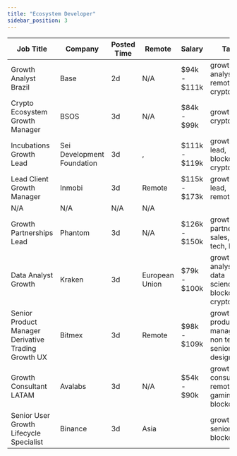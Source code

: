```yaml
---
title: "Ecosystem Developer"
sidebar_position: 3
---
```


| Job Title | Company | Posted Time | Remote | Salary | Tags | Apply Link |
|-----------|---------|-------------|--------|--------|------|------------|
| Growth Analyst Brazil | Base | 2d | N/A | $94k - $111k | growth, analyst, remote, crypto | [Apply](https://web3.career/growth-analyst-brazil-base/139019) |
| Crypto Ecosystem Growth Manager | BSOS | 3d | N/A | $84k - $99k | growth, crypto, defi | [Apply](https://web3.career/crypto-ecosystem-growth-manager-bsos/138985) |
| Incubations Growth Lead | Sei Development Foundation | 3d | , | $111k - $119k | growth, lead, blockchain, crypto, defi | [Apply](https://web3.career/incubations-growth-lead-seidevelopmentfoundation/138983) |
| Lead Client Growth Manager | Inmobi | 3d | Remote | $115k - $173k | growth, lead, remote | [Apply](https://web3.career/lead-client-growth-manager-inmobi/104919) |
| N/A | N/A | N/A | N/A |  |  | [Apply](https://web3.career/metana) |
| Growth Partnerships Lead | Phantom | 3d | N/A | $126k - $150k | growth, partnership, sales, non tech, lead | [Apply](https://web3.career/growth-partnerships-lead-phantom/138895) |
| Data Analyst Growth | Kraken | 3d | European Union | $79k - $100k | growth, analyst, data science, blockchain, crypto | [Apply](https://web3.career/data-analyst-growth-kraken/138869) |
| Senior Product Manager Derivative Trading Growth UX | Bitmex | 3d | Remote | $98k - $109k | growth, product manager, non tech, senior, design | [Apply](https://web3.career/senior-product-manager-derivative-trading-growth-ux-bitmex/138136) |
| Growth Consultant LATAM | Avalabs | 3d | N/A | $54k - $90k | growth, consulting, remote, gaming, blockchain | [Apply](https://web3.career/growth-consultant-latam-avalabs/80818) |
| Senior User Growth Lifecycle Specialist | Binance | 3d | Asia |  | growth, senior, blockchain | [Apply](https://web3.career/senior-user-growth-lifecycle-specialist-binance/138825) |
